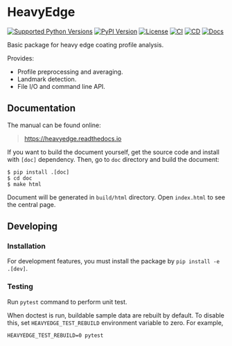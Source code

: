 # HeavyEdge

[![Supported Python Versions](https://img.shields.io/pypi/pyversions/heavyedge.svg)](https://pypi.python.org/pypi/heavyedge/)
[![PyPI Version](https://img.shields.io/pypi/v/heavyedge.svg)](https://pypi.python.org/pypi/heavyedge/)
[![License](https://img.shields.io/github/license/heavyedge/heavyedge)](https://github.com/heavyedge/heavyedge/blob/master/LICENSE)
[![CI](https://github.com/heavyedge/heavyedge/actions/workflows/ci.yml/badge.svg)](https://github.com/heavyedge/heavyedge/actions/workflows/ci.yml)
[![CD](https://github.com/heavyedge/heavyedge/actions/workflows/cd.yml/badge.svg)](https://github.com/heavyedge/heavyedge/actions/workflows/cd.yml)
[![Docs](https://readthedocs.org/projects/curvesimilarities/badge/?version=latest)](https://curvesimilarities.readthedocs.io/en/latest/?badge=latest)

Basic package for heavy edge coating profile analysis.

Provides:

- Profile preprocessing and averaging.
- Landmark detection.
- File I/O and command line API.

## Documentation

The manual can be found online:

> https://heavyedge.readthedocs.io

If you want to build the document yourself, get the source code and install with `[doc]` dependency.
Then, go to `doc` directory and build the document:

```
$ pip install .[doc]
$ cd doc
$ make html
```

Document will be generated in `build/html` directory. Open `index.html` to see the central page.

## Developing

### Installation

For development features, you must install the package by `pip install -e .[dev]`.

### Testing

Run `pytest` command to perform unit test.

When doctest is run, buildable sample data are rebuilt by default.
To disable this, set `HEAVYEDGE_TEST_REBUILD` environment variable to zero.
For example,
```
HEAVYEDGE_TEST_REBUILD=0 pytest
```
